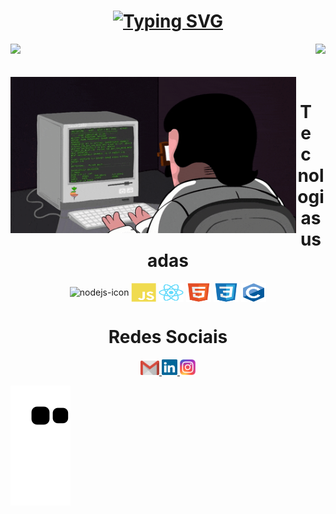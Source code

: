 <h1 align = "center">
<a href="https://git.io/typing-svg"><img src="https://readme-typing-svg.demolab.com?font=Fira+Code&weight=600&size=75&duration=1500&pause=1500&color=0CE82B&background=000000EE&center=true&vCenter=true&multiline=true&width=1920&height=385&lines=Ol%C3%A1+%3A);Meu+nome+%C3%A9+Bruno%2C+26%2C+dev.;Seja+Bem+Vindo+ao+meu+perfil." alt="Typing SVG" /></a>
</h1>

<div>  
  <img height="180em" src="https://github-readme-stats.vercel.app/api?username=BrunoCarolino7&show_icons=true&theme=chartreuse-dark&include_all_commits=true&count_private=true"/>
  <img align="right" height="180em" src="https://github-readme-stats.vercel.app/api/top-langs/?username=BrunoCarolino7&layout=compact&langs_count=16&theme=chartreuse-dark"/>
</div>
<br>

<div  align="center"> 
  <div style="display: inline_block"><br>
    <img align="left" width="457" height="250" alt="coding-time" src="coderman.gif">
    <h1 align="center">Tecnologias usadas</h1>
    <img align="center" height="30" width="40" alt="nodejs-icon" src="https://raw.githubusercontent.com/jmnote/z-icons/master/svg/csharp.svg">
    <img align="center" height="30" width="40" alt="js-icon"  src="https://raw.githubusercontent.com/devicons/devicon/master/icons/javascript/javascript-plain.svg">
    <img align="center" height="30" width="40" alt="react-icon" src="https://raw.githubusercontent.com/devicons/devicon/master/icons/react/react-original.svg">
    <img align="center" height="30" width="40" alt="html-icon" src="https://raw.githubusercontent.com/devicons/devicon/master/icons/html5/html5-original.svg">
    <img align="center" height="30" width="40" alt="css-icon" src="https://raw.githubusercontent.com/devicons/devicon/master/icons/css3/css3-original.svg">
    <img align="center" height="30" width="40" alt="c-icon" src="https://raw.githubusercontent.com/devicons/devicon/master/icons/c/c-original.svg">    
  
   </div>
    
  
  <h1 align="center">Redes Sociais</h1>
    <a href = "mailto: lopesb073@gmail.com">
      <img width="30" src="gmail.svg">
    </a>
    <a href = "https://www.linkedin.com/in/bruno-carolino-dev/">
      <img width="25" src="linkedin.svg">
    </a>    
    <a href = "https://www.instagram.com/brunoclopes777/">
      <img width="25" src="instagram.png">
    </a>
</div>
  
![Snake animation](https://github.com/BrunoCarolino7/BrunoCarolino7/blob/output/github-contribution-grid-snake.svg)
